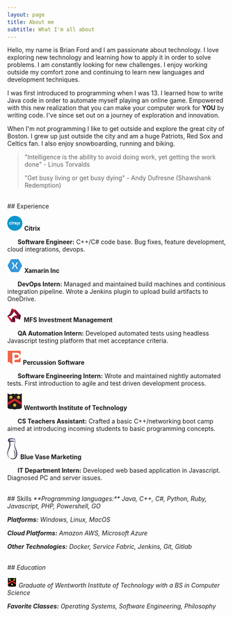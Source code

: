 ```yaml
---
layout: page
title: About me
subtitle: What I'm all about
---
```


Hello, my name is Brian Ford and I am passionate about technology. I love exploring new technology and learning how to apply it in order to solve problems. I am constantly looking for new challenges. I enjoy working outside my comfort zone and continuing to learn new languages and development techniques.

I was first introduced to programming when I was 13. I learned how to write Java code in order to automate myself playing an online game. Empowered with this new realization that you can make your computer work for **YOU** by writing code. I've since set out on a journey of exploration and innovation.
 
When I'm not programming I like to get outside and explore the great city of Boston. I grew up just outside the city and am a huge Patriots, Red Sox and Celtics fan. I also enjoy snowboarding, running and biking.


>"Intelligence is the ability to avoid doing work, yet getting the work done"
>\- Linus Torvalds
>
>"Get busy living or get busy dying"
>\- Andy Dufresne (Shawshank Redemption)

<br />
## Experience

![Citrix Logo](img/citrix.png) **Citrix**

&nbsp;&nbsp;&nbsp;&nbsp;&nbsp;&nbsp;**Software Engineer:** C++/C# code base. Bug fixes, feature development, cloud integrations, devops.

![Xamarin Logo](img/xamarin.png) **Xamarin Inc**

&nbsp;&nbsp;&nbsp;&nbsp;&nbsp;&nbsp;**DevOps Intern:** Managed and maintained build machines and continious integration pipeline. Wrote a Jenkins plugin to upload build artifacts to OneDrive.

![MFS Logo](img/mfs.png) **MFS Investment Management**

&nbsp;&nbsp;&nbsp;&nbsp;&nbsp;&nbsp;**QA Automation Intern:** Developed automated tests using headless Javascript testing platform that met acceptance criteria.

![Percussion Logo](img/percussion.png) **Percussion Software**

&nbsp;&nbsp;&nbsp;&nbsp;&nbsp;&nbsp;**Software Engineering Intern:** Wrote and maintained nightly automated tests. First introduction to agile and test driven development process.

![Wentworth Logo](img/wit2.jpg) **Wentworth Institute of Technology**

&nbsp;&nbsp;&nbsp;&nbsp;&nbsp;&nbsp;**CS Teachers Assistant:** Crafted a basic C++/networking boot camp aimed at introducing incoming students to basic programming concepts.

![Bluevase Logo](img/bluevase.jpg) **Blue Vase Marketing**

&nbsp;&nbsp;&nbsp;&nbsp;&nbsp;&nbsp;**IT Department Intern:** Developed web based application in Javascript. Diagnosed PC and server issues.

<br />
## Skills
<i class="fa fa-code" /> **Programming languages:** Java, C++, C#, Python, Ruby, Javascript, PHP, Powershell, GO

<i class="fa fa-cubes" /> **Platforms:** Windows, Linux, MacOS

<i class="fa fa-cloud" /> **Cloud Platforms:** Amazon AWS, Microsoft Azure

<i class="fa fa-briefcase" /> **Other Technologies:** Docker, Service Fabric, Jenkins, Git, Gitlab

<br />
## Education

![Wentworth Institute of Technology](img/wit.png) Graduate of Wentworth Institute of Technology with a BS in Computer Science

<i class="fa fa-pencil" /> **Favorite Classes:** Operating Systems, Software Engineering, Philosophy 